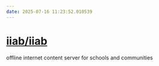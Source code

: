 ```yaml
---
date: 2025-07-16 11:23:52.010539
---
```


# [iiab/iiab](https://github.com/iiab/iiab)

offline internet content server for schools and communities